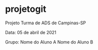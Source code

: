 # projetogit
Projeto Turma de ADS de Campinas-SP

Data: 05 de abril de 2021

Grupo:
Nome do Aluno A
Nome do Aluno B
